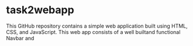 # task2webapp
This GitHub repository contains a simple web application built using HTML, CSS, and JavaScript. This web app consists of a well builtand functional Navbar and 
